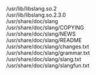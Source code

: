 /usr/lib/libslang.so.2  
/usr/lib/libslang.so.2.3.0  
/usr/share/doc/slang  
/usr/share/doc/slang/COPYING  
/usr/share/doc/slang/NEWS  
/usr/share/doc/slang/README  
/usr/share/doc/slang/changes.txt  
/usr/share/doc/slang/grammar.txt  
/usr/share/doc/slang/slang.txt  
/usr/share/doc/slang/slangfun.txt  
